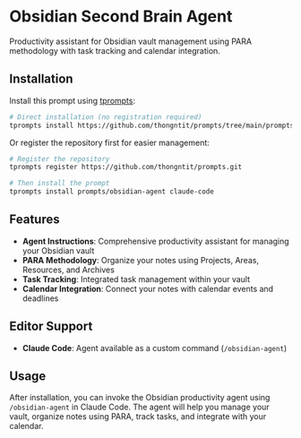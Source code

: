 # Obsidian Second Brain Agent

Productivity assistant for Obsidian vault management using PARA methodology with task tracking and calendar integration.

## Installation

Install this prompt using [tprompts](https://github.com/thongntit/tprompts):

```bash
# Direct installation (no registration required)
tprompts install https://github.com/thongntit/prompts/tree/main/prompts/obsidian-agent claude-code
```

Or register the repository first for easier management:

```bash
# Register the repository
tprompts register https://github.com/thongntit/prompts.git

# Then install the prompt
tprompts install prompts/obsidian-agent claude-code
```

## Features

- **Agent Instructions**: Comprehensive productivity assistant for managing your Obsidian vault
- **PARA Methodology**: Organize your notes using Projects, Areas, Resources, and Archives
- **Task Tracking**: Integrated task management within your vault
- **Calendar Integration**: Connect your notes with calendar events and deadlines

## Editor Support

- **Claude Code**: Agent available as a custom command (`/obsidian-agent`)

## Usage

After installation, you can invoke the Obsidian productivity agent using `/obsidian-agent` in Claude Code. The agent will help you manage your vault, organize notes using PARA, track tasks, and integrate with your calendar.
